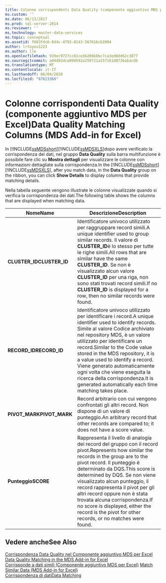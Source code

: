```yaml
---
title: Colonne corrispondenti Data Quality (componente aggiuntivo MDS per Excel) | Microsoft Docs
ms.custom: ''
ms.date: 06/13/2017
ms.prod: sql-server-2014
ms.reviewer: ''
ms.technology: master-data-services
ms.topic: conceptual
ms.assetid: f683fdc6-0d4c-4793-8143-567616cb2094
author: lrtoyou1223
ms.author: lle
ms.openlocfilehash: 939ec9727cc81ce3b206b8bc7ca3ed8dd62c3877
ms.sourcegitcommit: ad4d92dce894592a259721a1571b1d8736abacdb
ms.translationtype: MT
ms.contentlocale: it-IT
ms.lasthandoff: 08/04/2020
ms.locfileid: "87623368"
---
```

# <a name="data-quality-matching-columns-mds-add-in-for-excel"></a><span data-ttu-id="c173c-102">Colonne corrispondenti Data Quality (componente aggiuntivo MDS per Excel)</span><span class="sxs-lookup"><span data-stu-id="c173c-102">Data Quality Matching Columns (MDS Add-in for Excel)</span></span>
  <span data-ttu-id="c173c-103">In [!INCLUDE[ssMDSshort](../../includes/ssmdsshort-md.md)][!INCLUDE[ssMDSXLS](../../includes/ssmdsxls-md.md)]dopo avere verificato la corrispondenza dei dati, nel gruppo **Data Quality** sulla barra multifunzione è possibile fare clic su **Mostra dettagli** per visualizzare le colonne con informazioni dettagliate sulla corrispondenza.</span><span class="sxs-lookup"><span data-stu-id="c173c-103">In the [!INCLUDE[ssMDSshort](../../includes/ssmdsshort-md.md)][!INCLUDE[ssMDSXLS](../../includes/ssmdsxls-md.md)], after you match data, in the **Data Quality** group on the ribbon, you can click **Show Details** to display columns that provide matching details.</span></span>  
  
 <span data-ttu-id="c173c-104">Nella tabella seguente vengono illustrate le colonne visualizzate quando si verifica la corrispondenza dei dati.</span><span class="sxs-lookup"><span data-stu-id="c173c-104">The following table shows the columns that are displayed when matching data.</span></span>  
  
|<span data-ttu-id="c173c-105">Nome</span><span class="sxs-lookup"><span data-stu-id="c173c-105">Name</span></span>|<span data-ttu-id="c173c-106">Descrizione</span><span class="sxs-lookup"><span data-stu-id="c173c-106">Description</span></span>|  
|----------|-----------------|  
|<span data-ttu-id="c173c-107">**CLUSTER_ID**</span><span class="sxs-lookup"><span data-stu-id="c173c-107">**CLUSTER_ID**</span></span>|<span data-ttu-id="c173c-108">Identificatore univoco utilizzato per raggruppare record simili.</span><span class="sxs-lookup"><span data-stu-id="c173c-108">A unique identifier used to group similar records.</span></span> <span data-ttu-id="c173c-109">Il valore di **CLUSTER_ID**è lo stesso per tutte le righe simili.</span><span class="sxs-lookup"><span data-stu-id="c173c-109">All rows that are similar have the same **CLUSTER_ID**.</span></span> <span data-ttu-id="c173c-110">Se non è visualizzato alcun valore **CLUSTER_ID** per una riga, non sono stati trovati record simili.</span><span class="sxs-lookup"><span data-stu-id="c173c-110">If no **CLUSTER_ID** is displayed for a row, then no similar records were found.</span></span>|  
|<span data-ttu-id="c173c-111">**RECORD_ID**</span><span class="sxs-lookup"><span data-stu-id="c173c-111">**RECORD_ID**</span></span>|<span data-ttu-id="c173c-112">Identificatore univoco utilizzato per identificare i record.</span><span class="sxs-lookup"><span data-stu-id="c173c-112">A unique identifier used to identify records.</span></span> <span data-ttu-id="c173c-113">Simile al valore Codice archiviato nel repository MDS, è un valore utilizzato per identificare un record.</span><span class="sxs-lookup"><span data-stu-id="c173c-113">Similar to the Code value stored in the MDS repository, it is a value used to identify a record.</span></span> <span data-ttu-id="c173c-114">Viene generato automaticamente ogni volta che viene eseguita la ricerca della corrispondenza.</span><span class="sxs-lookup"><span data-stu-id="c173c-114">It is generated automatically each time matching takes place.</span></span>|  
|<span data-ttu-id="c173c-115">**PIVOT_MARK**</span><span class="sxs-lookup"><span data-stu-id="c173c-115">**PIVOT_MARK**</span></span>|<span data-ttu-id="c173c-116">Record arbitrario con cui vengono confrontati gli altri record. Non dispone di un valore di punteggio.</span><span class="sxs-lookup"><span data-stu-id="c173c-116">An arbitrary record that other records are compared to; it does not have a score value.</span></span>|  
|<span data-ttu-id="c173c-117">**Punteggio**</span><span class="sxs-lookup"><span data-stu-id="c173c-117">**SCORE**</span></span>|<span data-ttu-id="c173c-118">Rappresenta il livello di analogia dei record del gruppo con il record pivot.</span><span class="sxs-lookup"><span data-stu-id="c173c-118">Represents how similar the records in the group are to the pivot record.</span></span> <span data-ttu-id="c173c-119">Il punteggio è determinato da DQS.</span><span class="sxs-lookup"><span data-stu-id="c173c-119">This score is determined by DQS.</span></span> <span data-ttu-id="c173c-120">Se non viene visualizzato alcun punteggio, il record rappresenta il pivot per gli altri record oppure non è stata trovata alcuna corrispondenza.</span><span class="sxs-lookup"><span data-stu-id="c173c-120">If no score is displayed, either the record is the pivot for other records, or no matches were found.</span></span>|  
  
## <a name="see-also"></a><span data-ttu-id="c173c-121">Vedere anche</span><span class="sxs-lookup"><span data-stu-id="c173c-121">See Also</span></span>  
 <span data-ttu-id="c173c-122">[Corrispondenza Data Quality nel Componente aggiuntivo MDS per Excel](data-quality-matching-in-the-mds-add-in-for-excel.md) </span><span class="sxs-lookup"><span data-stu-id="c173c-122">[Data Quality Matching in the MDS Add-in for Excel](data-quality-matching-in-the-mds-add-in-for-excel.md) </span></span>  
 <span data-ttu-id="c173c-123">[Corrisponde a dati simili &#40;Componente aggiuntivo MDS per Excel&#41;](match-similar-data-mds-add-in-for-excel.md) </span><span class="sxs-lookup"><span data-stu-id="c173c-123">[Match Similar Data &#40;MDS Add-in for Excel&#41;](match-similar-data-mds-add-in-for-excel.md) </span></span>  
 [<span data-ttu-id="c173c-124">Corrispondenza di dati</span><span class="sxs-lookup"><span data-stu-id="c173c-124">Data Matching</span></span>](../../data-quality-services/data-matching.md)  
  
  
